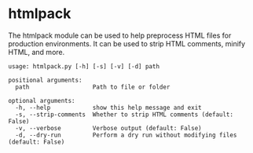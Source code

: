 # htmlpack
The htmlpack module can be used to help preprocess HTML files for production environments. It can be used to strip HTML comments, minify HTML,
and more.

```
usage: htmlpack.py [-h] [-s] [-v] [-d] path

positional arguments:
  path                  Path to file or folder

optional arguments:
  -h, --help            show this help message and exit
  -s, --strip-comments  Whether to strip HTML comments (default: False)
  -v, --verbose         Verbose output (default: False)
  -d, --dry-run         Perform a dry run without modifying files (default: False)
```
